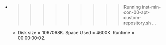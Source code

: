 * >>>>>>>>> Running inst-min-con-00-apt-custom-repository.sh ...
  * Disk size = 1067068K. Space Used = 4600K. Runtime = 00:00:00:02.
